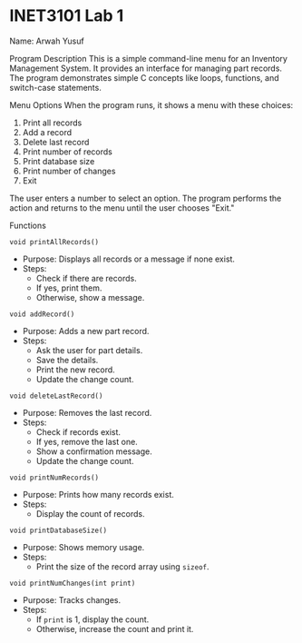 # INET3101 Lab 1

Name: Arwah Yusuf

Program Description
This is a simple command-line menu for an Inventory Management System. It provides an interface for managing part records. The program demonstrates simple C concepts like loops, functions, and switch-case statements.

Menu Options
When the program runs, it shows a menu with these choices:

1. Print all records
2. Add a record
3. Delete last record
4. Print number of records
5. Print database size
6. Print number of changes
7. Exit

The user enters a number to select an option. The program performs the action and returns to the menu until the user chooses "Exit."

Functions

`void printAllRecords()`
- Purpose: Displays all records or a message if none exist.
- Steps:
  - Check if there are records.
  - If yes, print them.
  - Otherwise, show a message.

`void addRecord()`
- Purpose: Adds a new part record.
- Steps:
  - Ask the user for part details.
  - Save the details.
  - Print the new record.
  - Update the change count.

 `void deleteLastRecord()`
- Purpose: Removes the last record.
- Steps:
  - Check if records exist.
  - If yes, remove the last one.
  - Show a confirmation message.
  - Update the change count.

 `void printNumRecords()`
- Purpose: Prints how many records exist.
- Steps:
  - Display the count of records.

 `void printDatabaseSize()`
- Purpose: Shows memory usage.
- Steps:
  - Print the size of the record array using `sizeof`.

 `void printNumChanges(int print)`
- Purpose: Tracks changes.
- Steps:
  - If `print` is 1, display the count.
  - Otherwise, increase the count and print it.



